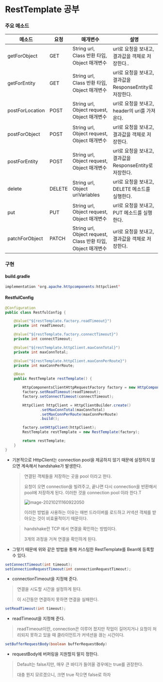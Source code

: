 # RestTemplate 공부

### 주요 메소드

| 메소드          | 요청   | 매개변수                                                     | 설명                                                     |
| --------------- | ------ | ------------------------------------------------------------ | -------------------------------------------------------- |
| getForObject    | GET    | String url, Class 반환 타입, Object 매개변수                 | url로 요청을 보내고, 결과값을 객체로 저장한다..          |
| getForEntity    | GET    | String url, Class 반환 타입, Object 매개변수                 | url로 요청을 보내고, 결과값을 ResponseEntity로 저장한다. |
| postForLocation | POST   | String url, Object request, Object 매개변수                  | url로 요청을 보내고, header의 uri를 가져온다.            |
| postForObject   | POST   | String url, Object request, Object 매개변수                  | url로 요청을 보내고, 결과값을 객체로 저장한다.           |
| postForEntity   | POST   | String url, Object request, Object 매개변수                  | url로 요청을 보내고, 결과값을 ResponseEntity로 저장한다. |
| delete          | DELETE | String url, Object uriVariables                              | url로 요청을 보내고, DELETE 메소드를 실행한다.           |
| put             | PUT    | String url, Object request, Object 매개변수                  | url로 요청을 보내고, PUT 메소드를 실행한다.              |
| patchForObject  | PATCH  | String url, Object request, Class 반환 타입, Object 매개변수 | url로 요청을 보내고, 결과값을 객체로 저장한다.           |

### 구현

#### build.gradle

``` java
implementation 'org.apache.httpcomponents:httpclient'
```

#### RestfulConfig

``` java
@Configuration
public class RestfulConfig {

    @Value("${restTemplate.factory.readTimeout}")
    private int readTimeout;

    @Value("${restTemplate.factory.connectTimeout}")
    private int connectTimeout;

    @Value("${restTemplate.httpClient.maxConnTotal}")
    private int maxConnTotal;

    @Value("${restTemplate.httpClient.maxConnPerRoute}")
    private int maxConnPerRoute;

    @Bean
    public RestTemplate restTemplate() {

        HttpComponentsClientHttpRequestFactory factory = new HttpComponentsClientHttpRequestFactory();
        factory.setReadTimeout(readTimeout);
        factory.setConnectTimeout(connectTimeout);

        HttpClient httpClient = HttpClientBuilder.create()
                .setMaxConnTotal(maxConnTotal)
                .setMaxConnPerRoute(maxConnPerRoute)
                .build();

        factory.setHttpClient(httpClient);
        RestTemplate restTemplate = new RestTemplate(factory);

        return restTemplate;
    }
}
```

- 기본적으로 HttpClient는 connection pool을 제공하지 않기 때문에 설정하지 않으면 계속해서 handshake가 발생한다.

  > 연결된 객체들을 저장하는 곳을 pool 이라고 한다.
  >
  > 요청이 오면 connection을 빌려주고, 끝나면 다시 connection을 반환해서 pool에 저장하게 된다. 이러한 것을 connection pool 이라 한다.T
  >
  > ![image-20210211160922050](C:\Users\Administrator\AppData\Roaming\Typora\typora-user-images\image-20210211160922050.png)
  >
  > 이러한 방법을 사용하는 이유는 매번 드라이버를 로드하고 커넥션 객체를 받아오는 것이 비효율적이기 때문이다.

  > handshake란 TCP 에서 연결을 확인하는 방법이다.
  >
  > 3개의 과정을 거쳐 연결을 확인하게 된다.

- 그렇기 때문에 위와 같은 방법을 통해 커스텀한 RestTemplate를 Bean에 등록할 수 있다.

``` java
setConnectTimeout(int timeout);
setConnectionRequestTimeout(int connectionRequestTimeout);
```

- connectionTimeout을 지정해 준다.

> 연결을 시도할 시간을 설정하게 된다.
>
> 이 시간동안 연결하지 못하면 연결을 실패한다.

``` java
setReadTimeout(int timeout);
```

- readTimeout을 지정해 준다.

> readTimeout이란, connection은 이루어 졌지만 작업이 길어지거나 요청이 처리되지 못하고 있을 때 클라이언트가 커넥션을 끊는 시간이다.

``` java
setBufferRequestBody(boolean bufferRequestBody)
```

- requestBody에 버퍼링을 지원할지 말지 정한다.

> Default는 false지만, 매우 큰 바디가 들어올 경우에는 true를 권장한다.
>
> 대충 뭔지 모르겠으니, 크면 true 작으면 false로 하자